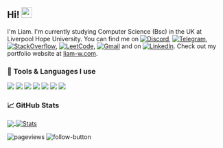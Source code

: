 
## Hi! <img src="https://c.tenor.com/Wx9IEmZZXSoAAAAi/hi.gif" width="25" height="25">

I'm Liam. I'm currently studying Computer Science (Bsc) in the UK at Liverpool Hope University. You can find me on [![Discord][1]][1.1], [![Telegram][2]][2.1], [![StackOverflow][5]][5.1], [![LeetCode][6]][6.1], [![Gmail][3]][3.1] and on [![LinkedIn][4]][4.1]. Check out my portfolio website at <a href="https://liam-w.com"> liam-w.com</a>.


### 🔧 Tools & Languages I use
![](https://img.shields.io/badge/Windows-informational?style=flat&logo=windows&logoColor=white)
![](https://img.shields.io/badge/LinuxMint-informational?style=flat&logo=LinuxMint&logoColor=white)
![](https://img.shields.io/badge/-JetBrains-informational?style=flat&logo=JetBrains&logoColor=white)
![](https://img.shields.io/badge/-Java-informational?style=flat&logo=java&logoColor=white)
![](https://img.shields.io/badge/-Python-informational?style=flat&logo=python&logoColor=white)
![](https://img.shields.io/badge/-C++-informational?style=flat&logo=c++&logoColor=white)
![](https://img.shields.io/badge/-Bash-informational?style=flat&logo=gnu-bash&logoColor=white)

### &#x1f4c8; GitHub Stats
<a href="https://github.com/Liam-Weitzel/Liam-Weitzel">
  <img align="center" src="https://github-readme-stats.vercel.app/api/top-langs/?username=Liam-Weitzel&title_color=ffffff&text_color=c9cacc&icon_color=4f7cba&bg_color=11161d&hide_title=true&langs_count=5&hide_border=true&hide=javascript,html,css"/>
</a>
<a href="https://github.com/Liam-Weitzel/Liam-Weitzel">
  <img align="center" src="https://github-readme-stats.vercel.app/api?username=Liam-Weitzel&show_icons=true&line_height=27&count_private=true&title_color=4f7cba&text_color=c9cacc&icon_color=4f7cba&bg_color=11161d&include_all_commits=true&hide_title=true&hide_rank=false&hide_border=true" alt="Stats"/>
</a>

<a></a>

![pageviews](https://visitor-badge.glitch.me/badge?page_id=Liam-Weitzel)
![follow-button](https://img.shields.io/github/followers/Liam-Weitzel?label=follow%20mee%21&style=social)

<!-- links to social media icons -->

[1]: https://i.imgur.com/LE3JSWI.png (discord icon)
[2]: https://i.imgur.com/Y8g3akO.png (telegram icon)
[3]: https://i.imgur.com/Oy5eMls.png (gmail icon)
[4]: https://i.imgur.com/8SInFes.png (linkedin icon)
[5]: https://i.imgur.com/mqGwB1p.png (stackoverflow icon)
[6]: https://i.imgur.com/aSP9cRE.png (leetcode icon)

<!-- links to your social media accounts -->

[1.1]: https://discordapp.com/users/137210911134973952
[2.1]: https://t.me/LiamWeitzel
[3.1]: mailto:liam.weitzel@gmail.com
[4.1]: https://www.linkedin.com/in/liam-weitzel-b831b51a5/
[5.1]: https://stackoverflow.com/users/8452769/liam-weitzel?tab=profile
[6.1]: https://leetcode.com/Liam-W/
